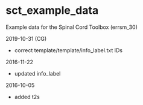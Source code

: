 sct_example_data
================

Example data for the Spinal Cord Toolbox (errsm_30)

2019-10-31 (CG)
- correct template/template/info_label.txt IDs

2016-11-22
- updated info_label

2016-10-05
- added t2s


